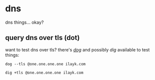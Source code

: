 # dns

dns things… okay?

## query dns over tls (dot)

want to test dns over tls? there's *[dog](https://github.com/ogham/dog)* and possibly *dig* available to test things:

```
dog --tls @one.one.one.one ilayk.com
```

```
dig +tls @one.one.one.one ilayk.com
```
